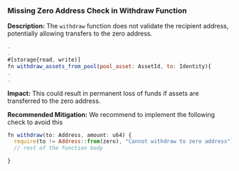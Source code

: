 ### Missing Zero Address Check in Withdraw Function

**Description:** The `withdraw` function does not validate the recipient address, potentially allowing transfers to the zero address.

```javascript
.
.
#[storage{read, write)]
fn withdraw_assets_from_pool(pool_asset: AssetId, to: Identity){
.
.
```

**Impact:**  This could result in permanent loss of funds if assets are transferred to the zero address.

**Recommended Mitigation:** We recommend to implement the following check to avoid this

```javascript
fn withdraw(to: Address, amount: u64) {
  require(to != Address::from(zero), "Cannot withdraw to zero address");
  // rest of the function body

}
```

